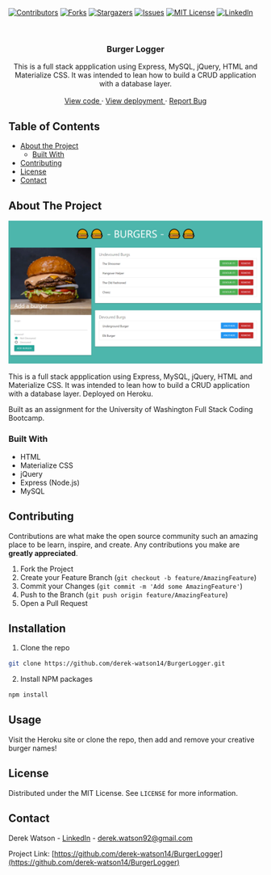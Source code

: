 [![Contributors][contributors-shield]][contributors-url]
[![Forks][forks-shield]][forks-url]
[![Stargazers][stars-shield]][stars-url]
[![Issues][issues-shield]][issues-url]
[![MIT License][license-shield]][license-url]
[![LinkedIn][linkedin-shield]][linkedin-url]

  <br />
  <p align="center">
  <h3 align="center">Burger Logger</h3>
  <p align="center">
  This is a full stack appplication using Express, MySQL, jQuery, HTML and Materialize CSS. It was intended to lean how to build a CRUD application with a database layer.
  <br />
  <br />

  <a href="https://github.com/derek-watson14/BurgerLogger">
    View code
  </a>
  ·
  <a href="https://derek-burger9801.herokuapp.com/">
    View deployment
  </a>
  ·
  <a href="https://github.com/derek-watson14/BurgerLogger/issues">
    Report Bug
  </a>
  </p>
  </p>
  
  
  
  <!-- TABLE OF CONTENTS -->
  ## Table of Contents
  
  * [About the Project](#about-the-project)
    * [Built With](#built-with)
  * [Contributing](#contributing)
  * [License](#license)
  * [Contact](#contact)
  
  
  
  ## About The Project
  ![Project screenshot][product-screenshot]
  
  This is a full stack appplication using Express, MySQL, jQuery, HTML and Materialize CSS. It was intended to lean how to build a CRUD application with a database layer. Deployed on Heroku.
  
  Built as an assignment for the University of Washington Full Stack Coding Bootcamp. 
  
  
  ### Built With
  
  * HTML
  * Materialize CSS
  * jQuery
  * Express (Node.js)
  * MySQL

  <!-- CONTRIBUTING -->

## Contributing

Contributions are what make the open source community such an amazing place to be learn, inspire, and create. Any contributions you make are **greatly appreciated**.

1. Fork the Project
2. Create your Feature Branch (`git checkout -b feature/AmazingFeature`)
3. Commit your Changes (`git commit -m 'Add some AmazingFeature'`)
4. Push to the Branch (`git push origin feature/AmazingFeature`)
5. Open a Pull Request

  <!-- INSTALLATION -->

## Installation

1. Clone the repo

```sh
git clone https://github.com/derek-watson14/BurgerLogger.git
```

2. Install NPM packages

```sh
npm install
```

  <!-- USAGE EXAMPLES -->

## Usage

Visit the Heroku site or clone the repo, then add and remove your creative burger names!

  <!-- LICENSE -->

## License

Distributed under the MIT License. See `LICENSE` for more information.

  <!-- CONTACT -->

## Contact

Derek Watson - [LinkedIn][linkedin-url] - derek.watson92@gmail.com

Project Link: [https://github.com/derek-watson14/BurgerLogger](https://github.com/derek-watson14/BurgerLogger)

  <!-- MARKDOWN LINKS & IMAGES -->
  <!-- https://www.markdownguide.org/basic-syntax/#reference-style-links -->

[contributors-shield]: https://img.shields.io/github/contributors/derek-watson14/BurgerLogger.svg?style=flat-square
[contributors-url]: https://github.com/derek-watson14/BurgerLogger/graphs/contributors
[forks-shield]: https://img.shields.io/github/forks/derek-watson14/BurgerLogger.svg?style=flat-square
[forks-url]: https://github.com/derek-watson14/BurgerLogger/network/members
[stars-shield]: https://img.shields.io/github/stars/derek-watson14/BurgerLogger.svg?style=flat-square
[stars-url]: https://github.com/derek-watson14/BurgerLogger/stargazers
[issues-shield]: https://img.shields.io/github/issues/derek-watson14/BurgerLogger.svg?style=flat-square
[issues-url]: https://github.com/derek-watson14/BurgerLogger/issues
[license-shield]: https://img.shields.io/github/license/othneildrew/Best-README-Template.svg?style=flat-square
[license-url]: https://tldrlegal.com/license/mit-license
[linkedin-shield]: https://img.shields.io/badge/-LinkedIn-black.svg?style=flat-square&logo=linkedin&colorB=555
[linkedin-url]: https://linkedin.com/in/watsonderek
[product-screenshot]: images/screenshot.png
